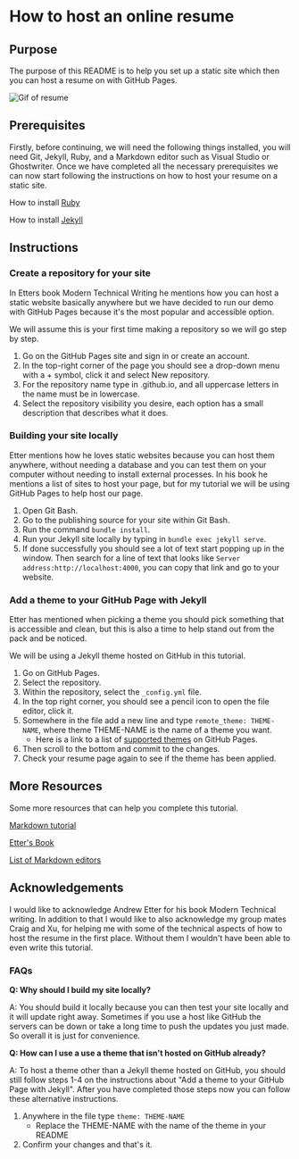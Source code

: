 # How to host an online resume

## Purpose

The purpose of this README is to help you set up a static site which then you can host a resume on with GitHub Pages.

![Gif of resume]([https://recordit.co/nHJjAd5tkH](http://g.recordit.co/nHJjAd5tkH.gif))

## Prerequisites

Firstly, before continuing, we will need the following things installed, you will need Git, Jekyll, Ruby, and a Markdown editor such as Visual Studio or Ghostwriter.   Once we have completed all the necessary prerequisites we can now start following the instructions on how to host your resume on a static site.

How to install [Ruby](https://www.ruby-lang.org/en/documentation/installation/)

How to install [Jekyll](https://jekyllrb.com/docs/installation/)
## Instructions

### Create a repository for your site

In Etters book Modern Technical Writing he mentions how you can host a static website basically anywhere but we have decided to run our demo with GitHub Pages because it's the most popular and accessible option.

We will assume this is your first time making a repository so we will go step by step.

1. Go on the GitHub Pages site and sign in or create an account.
2. In the top-right corner of the page you should see a drop-down menu with a + symbol, click it and select New repository.
3. For the repository name type in <user>.github.io, and all uppercase letters in the name must be in lowercase.
4. Select the repository visibility you desire, each option has a small description that describes what it does.

### Building your site locally

Etter mentions how he loves static websites because you can host them anywhere, without needing a database and you can test them on your computer without needing to install external processes. In his book he mentions a list of sites to host your page, but for my tutorial we will be using GitHub Pages to help host our page.

1) Open Git Bash.
2) Go to the publishing source for your site within Git Bash.
3) Run the command ``` bundle install ```. 
4) Run your Jekyll site locally by typing in
``` bundle exec jekyll serve ```. 
5) If done successfully you should see a lot of text start popping up in the window. Then search for a line of text that looks like ``` Server address:http://localhost:4000 ```, you can copy that link and go to your website.


### Add a theme to your GitHub Page with Jekyll

Etter has mentioned when picking a theme you should pick something that is accessible and clean, but this is also a time to help stand out from the pack and be noticed.

We will be using a Jekyll theme hosted on GitHub in this tutorial.

1) Go on GitHub Pages.
2) Select the repository.
3) Within the repository, select the ```_config.yml``` file.
4) In the top right corner, you should see a pencil icon to open the file editor, click it.
5) Somewhere in the file add a new line and type ```remote_theme: THEME-NAME```, where theme THEME-NAME is the name of a theme you want.
	- Here is a link to a list of [supported themes](https://pages.github.com/themes/) on GitHub Pages.
6) Then scroll to the bottom and commit to the changes.
7) Check your resume page again to see if the theme has been applied.

## More Resources

Some more resources that can help you complete this tutorial.

[Markdown tutorial](https://www.markdowntutorial.com/)

[Etter's Book](https://www.amazon.com/Modern-Technical-Writing-Introduction-Documentation-ebook/dp/B01A2QL9SS)

[List of Markdown editors](https://www.oberlo.ca/blog/markdown-editors)

## Acknowledgements

I would like to acknowledge Andrew Etter for his book Modern Technical writing. In addition to that I would like to also acknowledge my group mates  Craig and Xu, for helping me with some of the technical aspects of how to host the resume in the first place. Without them I wouldn't have been able to even write this tutorial.

### FAQs

**Q: Why should I build my site locally?**

A: You should build it locally because you can then test your site locally and it will update right away. Sometimes if you use a host like GitHub the servers can be down or take a long time to push the updates you just made. So overall it is just for convenience.

**Q: How can I use a use a theme that isn't hosted on GitHub already?**

A: To host a theme other than a Jekyll theme hosted on GitHub, you should still follow steps 1-4 on the instructions about "Add a theme to your GitHub Page with Jekyll". After you have completed those steps now you can follow these alternative instructions.

1) Anywhere in the file type ```theme: THEME-NAME```
	- Replace the THEME-NAME with the name of the theme in your README
2) Confirm your changes and that's it.














